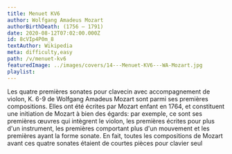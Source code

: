 ```yaml
---
title: Menuet KV6
author: Wolfgang Amadeus Mozart
authorBirthDeath: (1756 – 1791)
date: 2020-08-12T07:02:00.000Z
id: 8cVIp4P0m_8
textAuthor: Wikipedia
meta: difficulty,easy
path: /v/menuet-kv6
featuredImage: ../images/covers/14---Menuet-KV6---WA-Mozart.jpg
playlist:
---
```


Les quatre premières sonates pour clavecin avec accompagnement de violon, K. 6-9 de Wolfgang Amadeus Mozart sont parmi ses premières compositions. Elles ont été écrites par Mozart enfant en 1764, et constituent une initiation de Mozart à bien des égards: par exemple, ce sont ses premières œuvres qui intègrent le violon, les premières écrites pour plus d'un instrument, les premières comportant plus d'un mouvement et les premières ayant la forme sonate. En fait, toutes les compositions de Mozart avant ces quatre sonates étaient de courtes pièces pour clavier seul

